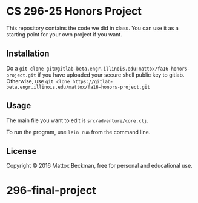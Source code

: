 # CS 296-25 Honors Project

This repository contains the code we did in class.  You can
use it as a starting point for your own project if you want.

## Installation

Do a `git clone git@gitlab-beta.engr.illinois.edu:mattox/fa16-honors-project.git` if you have uploaded your secure shell public key to gitlab.  Otherwise, use `git clone https://gitlab-beta.engr.illinois.edu/mattox/fa16-honors-project.git`

## Usage

The main file you want to edit is `src/adventure/core.clj`.

To run the program, use `lein run` from the command line.


## License

Copyright © 2016 Mattox Beckman, free for personal and educational use.

# 296-final-project
